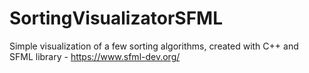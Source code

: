 # SortingVisualizatorSFML
Simple visualization of a few sorting algorithms, created with C++ and SFML library - https://www.sfml-dev.org/
